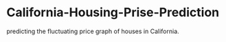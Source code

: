 # California-Housing-Prise-Prediction
predicting the fluctuating price graph of houses in California. 
